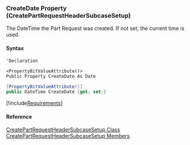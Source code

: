 ﻿### CreateDate Property (CreatePartRequestHeaderSubcaseSetup)

The DateTime the Part Request was created. If not set, the current time is used.

#### Syntax

```vbnet
'Declaration

<PropertyBitValueAttribute()>
Public Property CreateDate As Date
```

```csharp
[PropertyBitValueAttribute()]
public DateTime CreateDate {get; set;}
```

[!include[Requirements](../partials/requirements.md)]

#### Reference

[CreatePartRequestHeaderSubcaseSetup Class](FChoice.Toolkits.Clarify~FChoice.Toolkits.Clarify.Logistics.CreatePartRequestHeaderSubcaseSetup.md)  
[CreatePartRequestHeaderSubcaseSetup Members](FChoice.Toolkits.Clarify~FChoice.Toolkits.Clarify.Logistics.CreatePartRequestHeaderSubcaseSetup_members.md)